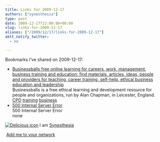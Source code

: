 ```yaml
---
title: Links for 2009-12-17
authors: ["synesthesia"]
type: post
date: 2009-12-17T22:00:00+00:00
slug: links-for-2009-12-17 
aliases: ["/2009/12/17/links-for-2009-12-17"]
aktt_notify_twitter:
  - no

---
```

Bookmarks I&#8217;ve shared on 2009-12-17:

  * [Businessballs free online learning for careers, work, management, business training and education: find materials, articles, ideas, people and providers for teaching, career training, self-help, ethical business education and leadership][1]  
    Businessballs is a free ethical learning and development resource for people and organizations, run by Alan Chapman, in Leicester, England.  
    [CPD][2] [training][3] [business][4] 
  * [500 Internal Server Error][5]  
    500 Internal Server Error  
    none

<p class="deliciouslink">
  <a href="https://del.icio.us/synesthesia" title="See all my bookmarks on del.icio.us"><img src="https://www.synesthesia.co.uk/images/deliciousicon.jpg" alt="Delicious icon" /></a>&nbsp;I am <a href="https://del.icio.us/synesthesia" title="See all my bookmarks on del.icio.us">Synesthesia</a>
</p>

<p class="deliciouslink">
  <a href="https://del.icio.us/network?add=synesthesia" title="Add me to your del.icio.us network"><img src="https://www.synesthesia.co.uk/images/add.gif" alt="" /></a>&nbsp;<a href="https://del.icio.us/network?add=synesthesia" title="Add me to your del.icio.us network">Add me to your network</a>
</p>

 [1]: https://www.businessballs.com/
 [2]: https://delicious.com/synesthesia/CPD
 [3]: https://delicious.com/synesthesia/training
 [4]: https://delicious.com/synesthesia/business
 [5]: https://feeds.delicious.com/v2/rss/synesthesia